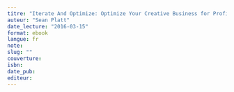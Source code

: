 ```yaml
---
titre: "Iterate And Optimize: Optimize Your Creative Business for Profit - The Smarter Artist Book 3 "
auteur: "Sean Platt"
date_lecture: "2016-03-15"
format: ebook
langue: fr
note:
slug: ""
couverture: 
isbn: 
date_pub: 
editeur: 
---
```

